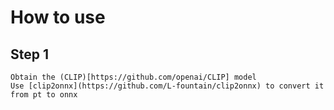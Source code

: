 # How to use

## Step 1
	Obtain the (CLIP)[https://github.com/openai/CLIP] model
	Use [clip2onnx](https://github.com/L-fountain/clip2onnx) to convert it from pt to onnx

